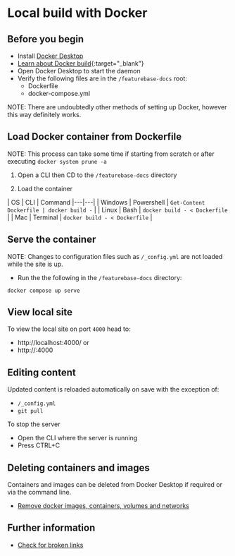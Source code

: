 # Local build with Docker

## Before you begin

* Install [Docker Desktop](https://www.docker.com/get-started/)
* [Learn about Docker build](https://docs.docker.com/engine/reference/commandline/build/){:target="_blank"}
* Open Docker Desktop to start the daemon
* Verify the following files are in the `/featurebase-docs` root:
  * Dockerfile
  * docker-compose.yml

NOTE: There are undoubtedly other methods of setting up Docker, however this way definitely works.

## Load Docker container from Dockerfile

NOTE: This process can take some time if starting from scratch or after executing `docker system prune -a`

1. Open a CLI then CD to the `/featurebase-docs` directory

2. Load the container

| OS | CLI | Command
|---|---|
| Windows | Powershell | `Get-Content Dockerfile | docker build -` |
| Linux | Bash | `docker build - < Dockerfile` |
| Mac | Terminal | `docker build - < Dockerfile` |

## Serve the container

NOTE: Changes to configuration files such as `/_config.yml` are not loaded while the site is up.

* Run the the following in the `/featurebase-docs` directory:

```
docker compose up serve
```

## View local site

To view the local site on port `4000` head to:

* http://localhost:4000/ or
* http://<local-ip>:4000

## Editing content

Updated content is reloaded automatically on save with the exception of:
* `/_config.yml`
* `git pull`

To stop the server
* Open the CLI where the server is running
* Press CTRL+C

## Deleting containers and images

Containers and images can be deleted from Docker Desktop if required or via the command line.

* [Remove docker images, containers, volumes and networks](https://www.digitalocean.com/community/tutorials/how-to-remove-docker-images-containers-and-volumes)

## Further information

* [Check for broken links](https://github.com/FeatureBaseDB/featurebase-docs/blob/main/help-on-help/broken-link-check.md)
